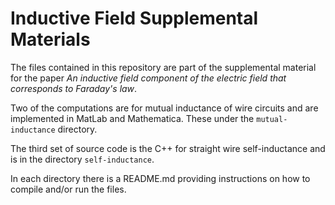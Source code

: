 # Inductive Field Supplemental Materials

The files contained in this repository are part of the supplemental material for the paper *An inductive field component of the electric field that corresponds to Faraday's law*.

Two of the computations are for mutual inductance of wire circuits and are implemented in MatLab and Mathematica. These under the ```mutual-inductance``` directory.

The third set of source code is the C++ for straight wire self-inductance and is in the directory ```self-inductance```.

In each directory there is a README.md providing instructions on how to compile and/or run the files.
